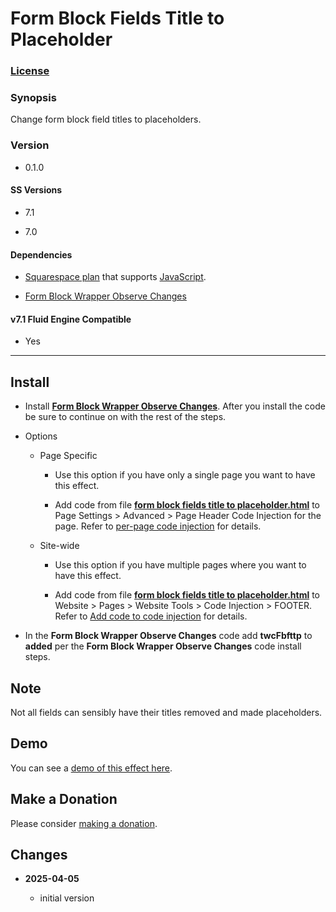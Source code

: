 # Form Block Fields Title to Placeholder

### [License][1]

### Synopsis

Change form block field titles to placeholders.

### Version

  * 0.1.0

#### SS Versions

  * 7.1
  
  * 7.0

#### Dependencies

  * [Squarespace plan][2] that supports [JavaScript][3].
  
  * [Form Block Wrapper Observe Changes][4]

#### v7.1 Fluid Engine Compatible

  * Yes

---

## Install

* Install **[Form Block Wrapper Observe Changes][5]**. After you install the
  code be sure to continue on with the rest of the steps.
  
* Options

  * Page Specific
  
    * Use this option if you have only a single page you want to have this
      effect.
      
    * Add code from file **[form block fields title to placeholder.html][6]** to
      Page Settings > Advanced > Page Header Code Injection for the page. Refer
      to [per-page code injection][7] for details.
      
  * Site-wide
  
    * Use this option if you have multiple pages where you want to have this
      effect.
      
    * Add code from file **[form block fields title to placeholder.html][6]** to
      Website > Pages > Website Tools > Code Injection > FOOTER. Refer to [Add
      code to code injection][8] for details.
      
* In the **Form Block Wrapper Observe Changes** code add **twcFbfttp** to
	**added** per the **Form Block Wrapper Observe Changes** code install steps.

## Note

Not all fields can sensibly have their titles removed and made placeholders.

## Demo

You can see a [demo of this effect here][9].

## Make a Donation

Please consider [making a donation][10].

## Changes

<!-- * **2025-04-05**

  * update to work with Form Block Wrapper Observe Changes v0.4.0
  * remove dependency on jQuery
  * bumped version to 0.2.0
  -->
* **2025-04-05**

  * initial version

[1]: https://github.com/tomsWebConsulting/twcsl/blob/main/LICENSE.txt#L1
[2]: https://www.squarespace.com/pricing
[3]: https://en.wikipedia.org/wiki/JavaScript
[4]: https://github.com/tomsWebConsulting/twcsl/tree/main/Block/Form/Form%20Block%20Wrapper%20Observe%20Changes
[5]: https://github.com/tomsWebConsulting/twcsl/tree/main/Block/Form/Form%20Block%20Wrapper%20Observe%20Changes#form-block-wrapper-observe-changes
[6]: form%20block%20fields%20title%20to%20placeholder.html#L1
[7]: https://support.squarespace.com/hc/en-us/articles/205815908-Using-code-injection#toc-per-page-code-injection
[8]: https://support.squarespace.com/hc/en-us/articles/205815908-Using-code-injection#toc-add-code-to-code-injection
[9]: https://toms-web-consulting-demos.squarespace.com/form-block-fields-title-to-placeholder?password=twcdemos
[10]: https://github.com/tomsWebConsulting/twcsl#make-a-donation
